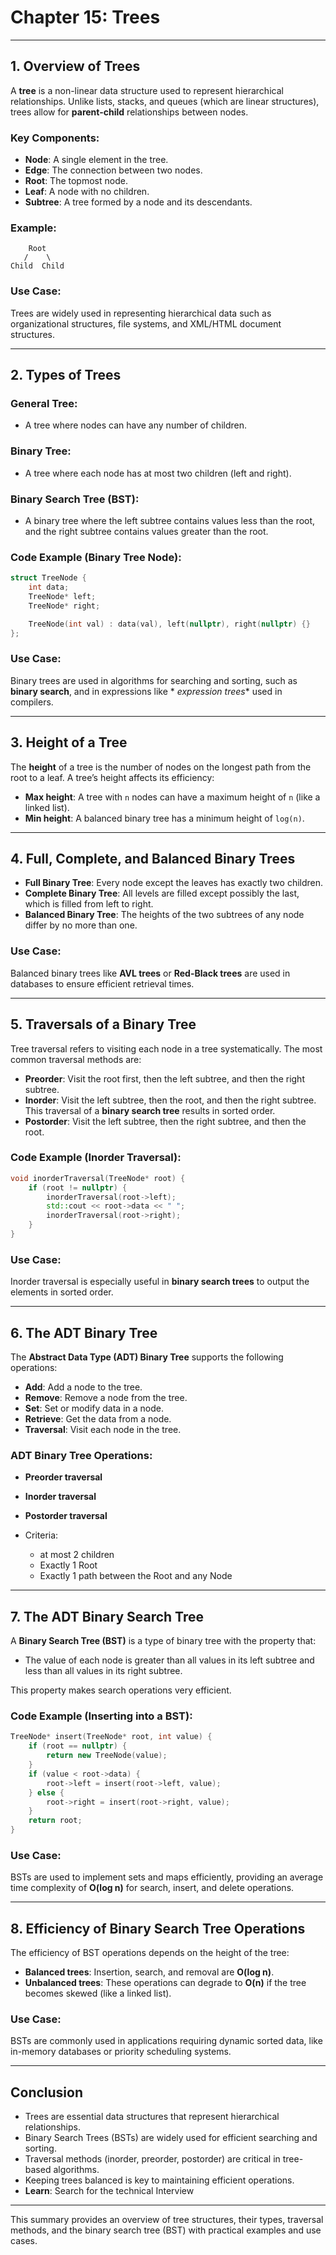 # Chapter 15: Trees

---

## **1. Overview of Trees**

A **tree** is a non-linear data structure used to represent hierarchical relationships. Unlike lists, stacks, and
queues (which are linear structures), trees allow for **parent-child** relationships between nodes.

### **Key Components**:

- **Node**: A single element in the tree.
- **Edge**: The connection between two nodes.
- **Root**: The topmost node.
- **Leaf**: A node with no children.
- **Subtree**: A tree formed by a node and its descendants.

### **Example**:

```
    Root
   /    \
Child  Child
```

### **Use Case**:

Trees are widely used in representing hierarchical data such as organizational structures, file systems, and XML/HTML
document structures.

---

## **2. Types of Trees**

### **General Tree**:

- A tree where nodes can have any number of children.

### **Binary Tree**:

- A tree where each node has at most two children (left and right).

### **Binary Search Tree (BST)**:

- A binary tree where the left subtree contains values less than the root, and the right subtree contains values greater
  than the root.

### **Code Example (Binary Tree Node)**:

```cpp
struct TreeNode {
    int data;
    TreeNode* left;
    TreeNode* right;

    TreeNode(int val) : data(val), left(nullptr), right(nullptr) {}
};
```

### **Use Case**:

Binary trees are used in algorithms for searching and sorting, such as **binary search**, and in expressions like *
*expression trees** used in compilers.

---

## **3. Height of a Tree**

The **height** of a tree is the number of nodes on the longest path from the root to a leaf. A tree’s height affects its
efficiency:

- **Max height**: A tree with `n` nodes can have a maximum height of `n` (like a linked list).
- **Min height**: A balanced binary tree has a minimum height of `log(n)`.

---

## **4. Full, Complete, and Balanced Binary Trees**

- **Full Binary Tree**: Every node except the leaves has exactly two children.
- **Complete Binary Tree**: All levels are filled except possibly the last, which is filled from left to right.
- **Balanced Binary Tree**: The heights of the two subtrees of any node differ by no more than one.

### **Use Case**:

Balanced binary trees like **AVL trees** or **Red-Black trees** are used in databases to ensure efficient retrieval
times.

---

## **5. Traversals of a Binary Tree**

Tree traversal refers to visiting each node in a tree systematically. The most common traversal methods are:

- **Preorder**: Visit the root first, then the left subtree, and then the right subtree.
- **Inorder**: Visit the left subtree, then the root, and then the right subtree. This traversal of a **binary search
  tree** results in sorted order.
- **Postorder**: Visit the left subtree, then the right subtree, and then the root.

### **Code Example (Inorder Traversal)**:

```cpp
void inorderTraversal(TreeNode* root) {
    if (root != nullptr) {
        inorderTraversal(root->left);
        std::cout << root->data << " ";
        inorderTraversal(root->right);
    }
}
```

### **Use Case**:

Inorder traversal is especially useful in **binary search trees** to output the elements in sorted order.

---

## **6. The ADT Binary Tree**

The **Abstract Data Type (ADT) Binary Tree** supports the following operations:

- **Add**: Add a node to the tree.
- **Remove**: Remove a node from the tree.
- **Set**: Set or modify data in a node.
- **Retrieve**: Get the data from a node.
- **Traversal**: Visit each node in the tree.

### **ADT Binary Tree Operations**:

- **Preorder traversal**
- **Inorder traversal**
- **Postorder traversal**

- Criteria:
    - at most 2 children
    - Exactly 1 Root
    - Exactly 1 path between the Root and any Node     

---

## **7. The ADT Binary Search Tree**

A **Binary Search Tree (BST)** is a type of binary tree with the property that:

- The value of each node is greater than all values in its left subtree and less than all values in its right subtree.

This property makes search operations very efficient.

### **Code Example (Inserting into a BST)**:

```cpp
TreeNode* insert(TreeNode* root, int value) {
    if (root == nullptr) {
        return new TreeNode(value);
    }
    if (value < root->data) {
        root->left = insert(root->left, value);
    } else {
        root->right = insert(root->right, value);
    }
    return root;
}
```

### **Use Case**:

BSTs are used to implement sets and maps efficiently, providing an average time complexity of **O(log n)** for search,
insert, and delete operations.

---

## **8. Efficiency of Binary Search Tree Operations**

The efficiency of BST operations depends on the height of the tree:

- **Balanced trees**: Insertion, search, and removal are **O(log n)**.
- **Unbalanced trees**: These operations can degrade to **O(n)** if the tree becomes skewed (like a linked list).

### **Use Case**:

BSTs are commonly used in applications requiring dynamic sorted data, like in-memory databases or priority scheduling
systems.

---

## **Conclusion**

- Trees are essential data structures that represent hierarchical relationships.
- Binary Search Trees (BSTs) are widely used for efficient searching and sorting.
- Traversal methods (inorder, preorder, postorder) are critical in tree-based algorithms.
- Keeping trees balanced is key to maintaining efficient operations.
- **Learn**: Search for the technical Interview 

--- 

This summary provides an overview of tree structures, their types, traversal methods, and the binary search tree (BST)
with practical examples and use cases.
